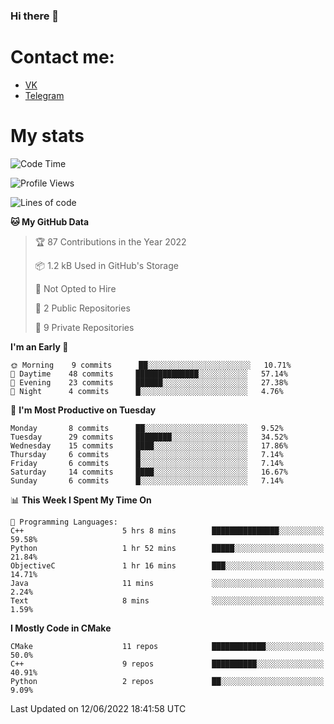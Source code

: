### Hi there 👋

# Contact me:

* [VK](https://vk.com/qqqqqqqqqqqqqqqgg)
* [Telegram](https://t.me/echooQQ)

# My stats

<!--START_SECTION:waka-->
![Code Time](http://img.shields.io/badge/Code%20Time-0%20secs-blue)

![Profile Views](http://img.shields.io/badge/Profile%20Views-18-blue)

![Lines of code](https://img.shields.io/badge/From%20Hello%20World%20I%27ve%20Written-38%20Thousand%20lines%20of%20code-blue)

**🐱 My GitHub Data** 

> 🏆 87 Contributions in the Year 2022
 > 
> 📦 1.2 kB Used in GitHub's Storage 
 > 
> 🚫 Not Opted to Hire
 > 
> 📜 2 Public Repositories 
 > 
> 🔑 9 Private Repositories  
 > 
**I'm an Early 🐤** 

```text
🌞 Morning    9 commits      ██░░░░░░░░░░░░░░░░░░░░░░░   10.71% 
🌆 Daytime    48 commits     ██████████████░░░░░░░░░░░   57.14% 
🌃 Evening    23 commits     ██████░░░░░░░░░░░░░░░░░░░   27.38% 
🌙 Night      4 commits      █░░░░░░░░░░░░░░░░░░░░░░░░   4.76%

```
📅 **I'm Most Productive on Tuesday** 

```text
Monday       8 commits      ██░░░░░░░░░░░░░░░░░░░░░░░   9.52% 
Tuesday      29 commits     ████████░░░░░░░░░░░░░░░░░   34.52% 
Wednesday    15 commits     ████░░░░░░░░░░░░░░░░░░░░░   17.86% 
Thursday     6 commits      █░░░░░░░░░░░░░░░░░░░░░░░░   7.14% 
Friday       6 commits      █░░░░░░░░░░░░░░░░░░░░░░░░   7.14% 
Saturday     14 commits     ████░░░░░░░░░░░░░░░░░░░░░   16.67% 
Sunday       6 commits      █░░░░░░░░░░░░░░░░░░░░░░░░   7.14%

```


📊 **This Week I Spent My Time On** 

```text
💬 Programming Languages: 
C++                      5 hrs 8 mins        ███████████████░░░░░░░░░░   59.58% 
Python                   1 hr 52 mins        █████░░░░░░░░░░░░░░░░░░░░   21.84% 
ObjectiveC               1 hr 16 mins        ███░░░░░░░░░░░░░░░░░░░░░░   14.71% 
Java                     11 mins             ░░░░░░░░░░░░░░░░░░░░░░░░░   2.24% 
Text                     8 mins              ░░░░░░░░░░░░░░░░░░░░░░░░░   1.59%

```

**I Mostly Code in CMake** 

```text
CMake                    11 repos            ████████████░░░░░░░░░░░░░   50.0% 
C++                      9 repos             ██████████░░░░░░░░░░░░░░░   40.91% 
Python                   2 repos             ██░░░░░░░░░░░░░░░░░░░░░░░   9.09%

```



 Last Updated on 12/06/2022 18:41:58 UTC
<!--END_SECTION:waka-->
